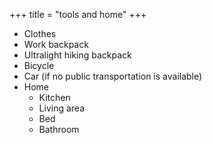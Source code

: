 +++
title = "tools and home"
+++

- Clothes
- Work backpack
- Ultralight hiking backpack
- Bicycle
- Car (if no public transportation is available)
- Home
  - Kitchen
  - Living area
  - Bed
  - Bathroom
